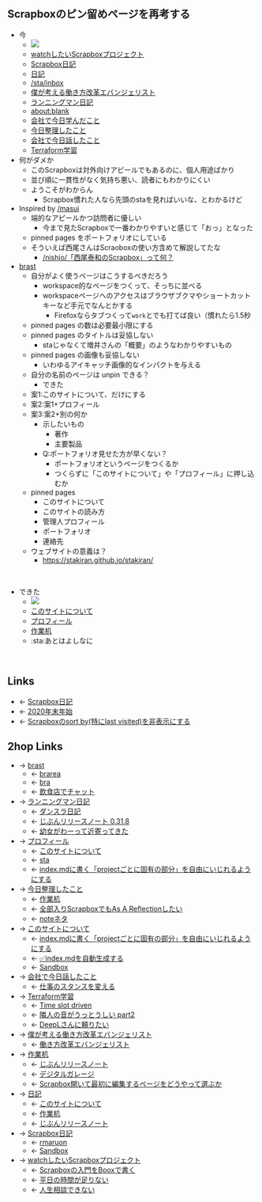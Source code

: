 ## Scrapboxのピン留めページを再考する
- 今
    - <a href="https://gyazo.com/59b5591e9c672c15d19ce31e314a9c0c" target="_blank" rel="noopener noreferrer">![](https://gyazo.com/59b5591e9c672c15d19ce31e314a9c0c/raw)</a>
    - [watchしたいScrapboxプロジェクト](watchしたいScrapboxプロジェクト.md)
    - [Scrapbox日記](Scrapbox日記.md)
    - [日記](日記.md)
    - [/sta/inbox](https://scrapbox.io/sta/inbox)
    - [僕が考える働き方改革エバンジェリスト](僕が考える働き方改革エバンジェリスト.md)
    - [ランニングマン日記](ランニングマン日記.md)
    - [about:blank](about_blank.md)
    - [会社で今日学んだこと](会社で今日学んだこと.md)
    - [今日整理したこと](今日整理したこと.md)
    - [会社で今日話したこと](会社で今日話したこと.md)
    - [Terraform学習](Terraform学習.md)
- 何がダメか
    - このScrapboxは対外向けアピールでもあるのに、個人用途ばかり
    - 並び順に一貫性がなく気持ち悪い、読者にもわかりにくい
    - ようこそがわからん
        - Scrapbox慣れた人なら先頭のstaを見ればいいな、とわかるけど
- Inspired by [/masui](https://scrapbox.io/masui)
    - 端的なアピールかつ訪問者に優しい
        - 今まで見たScrapboxで一番わかりやすいと感じて「おっ」となった
    - pinned pages をポートフォリオにしている
    - そういえば西尾さんはScraoboxの使い方含めて解説してたな
        - [/nishio/「西尾泰和のScrapbox」って何？](https://scrapbox.io/nishio/「西尾泰和のScrapbox」って何？)
- [brast](brast.md)
    - 自分がよく使うページはこうするべきだろう
        - workspace的なページをつくって、そっちに並べる
        - workspaceページへのアクセスはブラウザブクマやショートカットキーなど手元でなんとかする
            - Firefoxならタブつくって`work`とでも打てば良い（慣れたら1.5秒
    - pinned pages の数は必要最小限にする
    - pinned pages のタイトルは妥協しない
        - staじゃなくて増井さんの「概要」のようなわかりやすいもの
    - pinned pages の画像も妥協しない
        - いわゆるアイキャッチ画像的なインパクトを与える
    - 自分の名前のページは unpin できる？
        - できた
    - 案1:このサイトについて、だけにする
    - 案2:案1+プロフィール
    - 案3:案2+別の何か
        - 示したいもの
            - 著作
            - 主要製品
        - Q:ポートフォリオ見せた方が早くない？
            - ポートフォリオというページをつくるか
            - つくらずに「このサイトについて」や「プロフィール」に押し込むか
    - pinned pages
        - このサイトについて
        - このサイトの読み方
        - 管理人プロフィール
        - ポートフォリオ
        - 連絡先
    - ウェブサイトの意義は？
        - <https://stakiran.github.io/stakiran/>

<br>

- できた
    - <a href="https://gyazo.com/4db353fa67230fd095a04ef4540ada55" target="_blank" rel="noopener noreferrer">![](https://gyazo.com/4db353fa67230fd095a04ef4540ada55/raw)</a>
    - [このサイトについて](このサイトについて.md)
    - [プロフィール](プロフィール.md)
    - [作業机](作業机.md)
    - :sta:あとはよしなに

<br>

## Links
- ← [Scrapbox日記](Scrapbox日記.md)
- ← [2020年末年始](2020年末年始.md)
- ← [Scrapboxのsort by(特にlast visited)を非表示にする](Scrapboxのsort_by_特にlast_visited_を非表示にする.md)

## 2hop Links
- → [brast](brast.md)
    - ← [brarea](brarea.md)
    - ← [bra](bra.md)
    - ← [飲食店でチャット](飲食店でチャット.md)
- → [ランニングマン日記](ランニングマン日記.md)
    - ← [ダンスラ日記](ダンスラ日記.md)
    - ← [じぶんリリースノート 0.31.8](じぶんリリースノート_0.31.8.md)
    - ← [幼女がわーって近寄ってきた](幼女がわーって近寄ってきた.md)
- → [プロフィール](プロフィール.md)
    - ← [このサイトについて](このサイトについて.md)
    - ← [sta](sta.md)
    - ← [index.mdに書く「projectごとに固有の部分」を自由にいじれるようにする](index.mdに書く「projectごとに固有の部分」を自由にいじれるようにする.md)
- → [今日整理したこと](今日整理したこと.md)
    - ← [作業机](作業机.md)
    - ← [全部入りScrapboxでもAs A Reflectionしたい](全部入りScrapboxでもAs_A_Reflectionしたい.md)
    - ← [noteネタ](noteネタ.md)
- → [このサイトについて](このサイトについて.md)
    - ← [index.mdに書く「projectごとに固有の部分」を自由にいじれるようにする](index.mdに書く「projectごとに固有の部分」を自由にいじれるようにする.md)
    - ← [✅index.mdを自動生成する](✅index.mdを自動生成する.md)
    - ← [Sandbox](Sandbox.md)
- → [会社で今日話したこと](会社で今日話したこと.md)
    - ← [仕事のスタンスを変える](仕事のスタンスを変える.md)
- → [Terraform学習](Terraform学習.md)
    - ← [Time slot driven](Time_slot_driven.md)
    - ← [隣人の音がうっとうしい part2](隣人の音がうっとうしい_part2.md)
    - ← [DeepLさんに頼りたい](DeepLさんに頼りたい.md)
- → [僕が考える働き方改革エバンジェリスト](僕が考える働き方改革エバンジェリスト.md)
    - ← [働き方改革エバンジェリスト](働き方改革エバンジェリスト.md)
- → [作業机](作業机.md)
    - ← [じぶんリリースノート](じぶんリリースノート.md)
    - ← [デジタルガレージ](デジタルガレージ.md)
    - ← [Scrapbox開いて最初に編集するページをどうやって選ぶか](Scrapbox開いて最初に編集するページをどうやって選ぶか.md)
- → [日記](日記.md)
    - ← [このサイトについて](このサイトについて.md)
    - ← [作業机](作業机.md)
    - ← [じぶんリリースノート](じぶんリリースノート.md)
- → [Scrapbox日記](Scrapbox日記.md)
    - ← [rmaruon](rmaruon.md)
    - ← [Sandbox](Sandbox.md)
- → [watchしたいScrapboxプロジェクト](watchしたいScrapboxプロジェクト.md)
    - ← [Scrapboxの入門をBooxで書く](Scrapboxの入門をBooxで書く.md)
    - ← [平日の時間が足りない](平日の時間が足りない.md)
    - ← [人生相談できない](人生相談できない.md)
